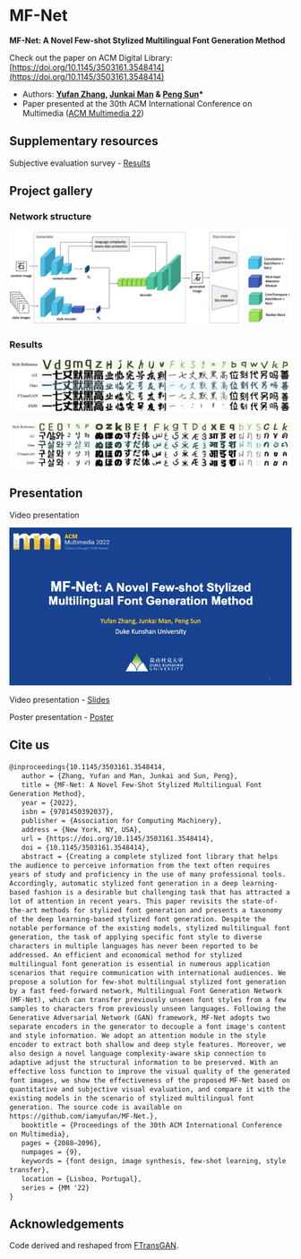 # MF-Net

**MF-Net: A Novel Few-shot Stylized Multilingual Font Generation Method**

Check out the paper on ACM Digital Library: [https://doi.org/10.1145/3503161.3548414](https://doi.org/10.1145/3503161.3548414)

- Authors: **[Yufan Zhang](https://yufanz.xyz), [Junkai Man](https://junkaiman.com) & [Peng Sun](https://scholars.duke.edu/person/Peng.Sun1)\***
- Paper presented at the 30th ACM International Conference on Multimedia ([ACM Multimedia 22](https://2022.acmmm.org/))

<!-- <video width="80%" poster="https://raw.githubusercontent.com/iamyufan/MF-Net/main/presentation/cover.png" controls>
   <source src="https://dl.acm.org/action/downloadSupplement?doi=10.1145%2F3503161.3548414&file=MM22-fp3115.mp4" type="video/mp4">
   Your browser does not support the video tag.
</video> -->

## Supplementary resources

Subjective evaluation survey - [Results](analysis/survey)

## Project gallery

### Network structure

![1](./img/1_overall.png)

### Results

![4](./img/4_seen_lan_vis.png)

![5](./img/5_unseen_lan_vis.png)

## Presentation

Video presentation

[![cover](presentation/cover.png)](https://youtu.be/YVkbaq7vZTA)

Video presentation - [Slides](presentation/slides.pdf)

Poster presentation - [Poster](presentation/poster.png)

## Cite us

```text
@inproceedings{10.1145/3503161.3548414,
   author = {Zhang, Yufan and Man, Junkai and Sun, Peng},
   title = {MF-Net: A Novel Few-Shot Stylized Multilingual Font Generation Method},
   year = {2022},
   isbn = {9781450392037},
   publisher = {Association for Computing Machinery},
   address = {New York, NY, USA},
   url = {https://doi.org/10.1145/3503161.3548414},
   doi = {10.1145/3503161.3548414},
   abstract = {Creating a complete stylized font library that helps the audience to perceive information from the text often requires years of study and proficiency in the use of many professional tools. Accordingly, automatic stylized font generation in a deep learning-based fashion is a desirable but challenging task that has attracted a lot of attention in recent years. This paper revisits the state-of-the-art methods for stylized font generation and presents a taxonomy of the deep learning-based stylized font generation. Despite the notable performance of the existing models, stylized multilingual font generation, the task of applying specific font style to diverse characters in multiple languages has never been reported to be addressed. An efficient and economical method for stylized multilingual font generation is essential in numerous application scenarios that require communication with international audiences. We propose a solution for few-shot multilingual stylized font generation by a fast feed-forward network, Multilingual Font Generation Network (MF-Net), which can transfer previously unseen font styles from a few samples to characters from previously unseen languages. Following the Generative Adversarial Network (GAN) framework, MF-Net adopts two separate encoders in the generator to decouple a font image's content and style information. We adopt an attention module in the style encoder to extract both shallow and deep style features. Moreover, we also design a novel language complexity-aware skip connection to adaptive adjust the structural information to be preserved. With an effective loss function to improve the visual quality of the generated font images, we show the effectiveness of the proposed MF-Net based on quantitative and subjective visual evaluation, and compare it with the existing models in the scenario of stylized multilingual font generation. The source code is available on https://github.com/iamyufan/MF-Net.},
   booktitle = {Proceedings of the 30th ACM International Conference on Multimedia},
   pages = {2088–2096},
   numpages = {9},
   keywords = {font design, image synthesis, few-shot learning, style transfer},
   location = {Lisboa, Portugal},
   series = {MM '22}
}
```

## Acknowledgements

Code derived and reshaped from [FTransGAN](https://github.com/ligoudaner377/font_translator_gan).
